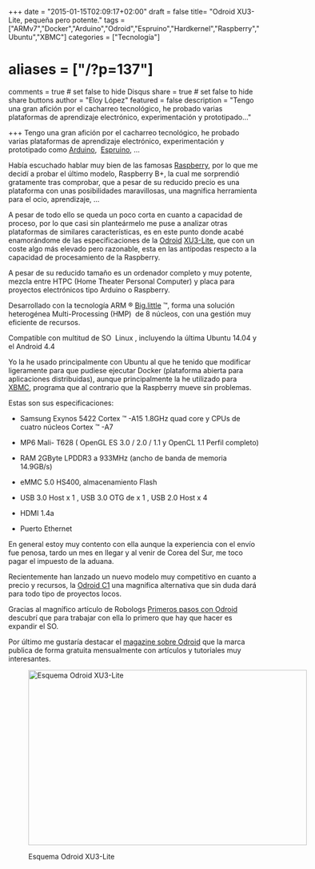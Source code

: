 +++
date = "2015-01-15T02:09:17+02:00"
draft = false
title= "Odroid XU3-Lite, pequeña pero potente."
tags = ["ARMv7","Docker","Arduino","Odroid","Espruino","Hardkernel","Raspberry","Ubuntu","XBMC"]
categories = ["Tecnología"]
# aliases = ["/?p=137"]
comments = true	# set false to hide Disqus
share = true	# set false to hide share buttons
author = "Eloy López"
featured = false
description = "Tengo una gran afición por el cacharreo tecnológico, he probado varias plataformas de aprendizaje electrónico, experimentación y prototipado..."

+++
Tengo una gran afición por el cacharreo tecnológico, he probado varias plataformas de aprendizaje electrónico, experimentación y prototipado como <a title="Arduino" href="http://www.arduino.cc/" target="_blank">Arduino</a>,  <a title="Espruino" href="http://www.espruino.com/" target="_blank">Espruino</a>, &#8230;

Había escuchado hablar muy bien de las famosas <a title="Raspberry" href="http://www.raspberrypi.org/" target="_blank">Raspberry</a>, por lo que me decidí a probar el último modelo, Raspberry B+, la cual me sorprendió gratamente tras comprobar, que a pesar de su reducido precio es una plataforma con unas posibilidades maravillosas, una magnifica herramienta para el ocio, aprendizaje, &#8230;

A pesar de todo ello se queda un poco corta en cuanto a capacidad de proceso, por lo que casi sin planteármelo me puse a analizar otras plataformas de similares características, es en este punto donde acabé enamorándome de las especificaciones de la <a title="Odroid" href="http://www.hardkernel.com/main/main.php" target="_blank">Odroid</a> <a title="Odroid XU3-Lite" href="http://www.hardkernel.com/main/products/prdt_info.php?g_code=G141351880955" target="_blank">XU3-Lite</a>, que con un coste algo más elevado pero razonable, esta en las antípodas respecto a la capacidad de procesamiento de la Raspberry.

A pesar de su reducido tamaño es un ordenador completo y muy potente, mezcla entre HTPC (Home Theater Personal Computer) y placa para proyectos electrónicos tipo Arduino o Raspberry.

Desarrollado con la tecnología ARM ® <a title="Big.little" href="http://www.arm.com/products/processors/technologies/biglittleprocessing.php" target="_blank">Big.little</a> ™, forma una solución heterogénea Multi-Processing (HMP)  de 8 núcleos, con una gestión muy eficiente de recursos.

Compatible con multitud de SO  Linux , incluyendo la última Ubuntu 14.04 y el Android 4.4

Yo la he usado principalmente con Ubuntu al que he tenido que modificar ligeramente para que pudiese ejecutar Docker (plataforma abierta para aplicaciones distribuidas), aunque principalmente la he utilizado para <a title="XBMC KODI" href="http://kodi.tv/" target="_blank">XBMC</a>, programa que al contrario que la Raspberry mueve sin problemas.

Estas son sus especificaciones:

* Samsung Exynos 5422 Cortex ™ -A15 1.8GHz quad core y CPUs de cuatro núcleos Cortex ™ -A7

* MP6 Mali- T628 ( OpenGL ES 3.0 / 2.0 / 1.1 y OpenCL 1.1 Perfil completo)

* RAM 2GByte LPDDR3 a 933MHz (ancho de banda de memoria 14.9GB/s)

* eMMC 5.0 HS400, almacenamiento Flash

* USB 3.0 Host x 1 , USB 3.0 OTG de x 1 , USB 2.0 Host x 4

* HDMI 1.4a

* Puerto Ethernet

En general estoy muy contento con ella aunque la experiencia con el envío fue penosa, tardo un mes en llegar y al venir de Corea del Sur, me toco pagar el impuesto de la aduana.

Recientemente han lanzado un nuevo modelo muy competitivo en cuanto a precio y recursos, la <a title="Odroid C1" href="http://www.hardkernel.com/main/products/prdt_info.php?g_code=G141578608433" target="_blank">Odroid C1</a> una magnifica alternativa que sin duda dará para todo tipo de proyectos locos.

Gracias al magnífico artículo de Robologs <a title="Primeros pasos con Odroid" href="http://robologs.net/2014/07/24/primeros-pasos-odroid/" target="_blank">Primeros pasos con Odroid</a> descubrí que para trabajar con ella lo primero que hay que hacer es expandir el SO.

Por último me gustaría destacar el <a title="Odroid Magazine" href="http://magazine.odroid.com/" target="_blank">magazine sobre Odroid</a> que la marca publica de forma gratuita mensualmente con artículos y tutoriales muy interesantes.<figure id="attachment_138" style="width: 557px" class="wp-caption aligncenter">

[<img class="size-full wp-image-138" src="/images/EsquemaXU3-Lite2.webp" alt="Esquema Odroid XU3-Lite" width="557" height="350" srcset="/images/EsquemaXU3-Lite2-300x189.webp 300w, /images/EsquemaXU3-Lite2.webp 557w" sizes="(max-width: 557px) 100vw, 557px" />][1]<figcaption class="wp-caption-text">Esquema Odroid XU3-Lite</figcaption></figure>

 [1]: /images/EsquemaXU3-Lite2.webp
